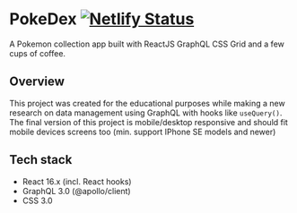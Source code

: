 # PokeDex [![Netlify Status](https://api.netlify.com/api/v1/badges/48343b57-99fd-4006-8e4a-573097f8a684/deploy-status)](https://app.netlify.com/sites/pokedexgraph/deploys)
A Pokemon collection app built with ReactJS GraphQL CSS Grid and a few cups of coffee.

## Overview
This project was created for the educational purposes while making a new research on data management using GraphQL with hooks like `useQuery()`.
The final version of this project is mobile/desktop responsive and should fit mobile devices screens too (min. support IPhone SE models and newer)

## Tech stack
 - React 16.x (incl. React hooks)
 - GraphQL 3.0 (@apollo/client)
 - CSS 3.0 
